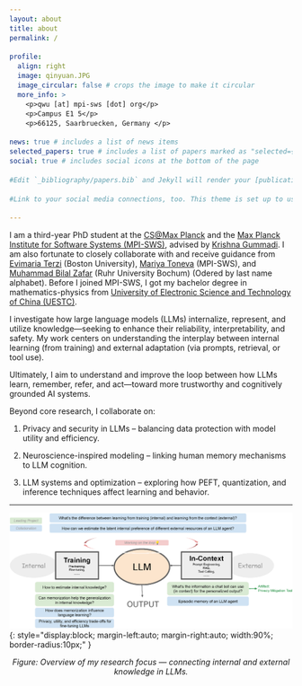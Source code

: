 ```yaml
---
layout: about
title: about
permalink: /

profile:
  align: right
  image: qinyuan.JPG
  image_circular: false # crops the image to make it circular
  more_info: >
    <p>qwu [at] mpi-sws [dot] org</p>
    <p>Campus E1 5</p>
    <p>66125, Saarbruecken, Germany </p>

news: true # includes a list of news items
selected_papers: true # includes a list of papers marked as "selected={true}"
social: true # includes social icons at the bottom of the page

#Edit `_bibliography/papers.bib` and Jekyll will render your [publications page](/al-folio/publications/) automatically.

#Link to your social media connections, too. This theme is set up to use [Font Awesome icons](https://fontawesome.com/) and [Academicons](https://jpswalsh.github.io/academicons/), like the ones below. Add your Facebook, Twitter, LinkedIn, Google Scholar, or just disable all of them.

---
```


I am a third-year PhD student at the <a href="https://www.cis.mpg.de/">CS@Max Planck</a> and the <a href="https://www.mpi-sws.org/">Max Planck Institute for Software Systems (MPI-SWS)</a>, advised by <a href="https://people.mpi-sws.org/~gummadi/">Krishna Gummadi</a>. I am also fortunate to closely collaborate with and receive guidance from <a href="https://cs-people.bu.edu/evimaria/">Evimaria Terzi</a> (Boston University), <a href="https://mtoneva.com/">Mariya Toneva</a> (MPI-SWS), and <a href="https://informatik.rub.de/zafar/">Muhammad Bilal Zafar</a> (Ruhr University Bochum) (Odered by last name alphabet). Before I joined MPI-SWS, I got my bachelor degree in mathematics-physics from <a href="https://en.uestc.edu.cn/"> University of Electronic Science and Technology of China (UESTC)</a>.

I investigate how large language models (LLMs) internalize, represent, and utilize knowledge—seeking to enhance their reliability, interpretability, and safety. My work centers on understanding the interplay between internal learning (from training) and external adaptation (via prompts, retrieval, or tool use).

Ultimately, I aim to understand and improve the loop between how LLMs learn, remember, refer, and act—toward more trustworthy and cognitively grounded AI systems.

Beyond core research, I collaborate on:

1. Privacy and security in LLMs – balancing data protection with model utility and efficiency.

2. Neuroscience-inspired modeling – linking human memory mechanisms to LLM cognition.

3. LLM systems and optimization – exploring how PEFT, quantization, and inference techniques affect learning and behavior.

---

![Overview of my research](assets/img/overview_work.png){: style="display:block; margin-left:auto; margin-right:auto; width:90%; border-radius:10px;" }

<p style="text-align:center; font-style:italic;">Figure: Overview of my research focus — connecting internal and external knowledge in LLMs.</p>